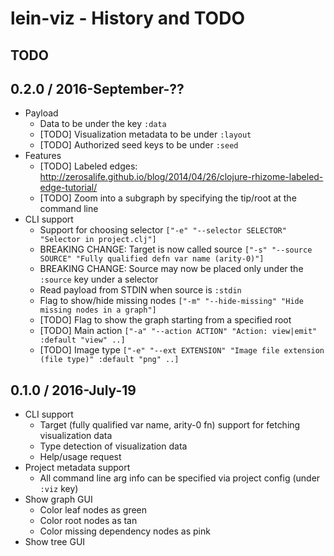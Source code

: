 # lein-viz - History and TODO

## TODO

## 0.2.0 / 2016-September-??

* Payload
  * Data to be under the key `:data`
  * [TODO] Visualization metadata to be under `:layout`
  * [TODO] Authorized seed keys to be under `:seed`
* Features
  * [TODO] Labeled edges: http://zerosalife.github.io/blog/2014/04/26/clojure-rhizome-labeled-edge-tutorial/
  * [TODO] Zoom into a subgraph by specifying the tip/root at the command line
* CLI support
  * Support for choosing selector `["-e" "--selector SELECTOR" "Selector in project.clj"]`
  * BREAKING CHANGE: Target is now called source `["-s" "--source SOURCE" "Fully qualified defn var name (arity-0)"]`
  * BREAKING CHANGE: Source may now be placed only under the `:source` key under a selector
  * Read payload from STDIN when source is `:stdin`
  * Flag to show/hide missing nodes `["-m" "--hide-missing" "Hide missing nodes in a graph"]`
  * [TODO] Flag to show the graph starting from a specified root
  * [TODO] Main action `["-a" "--action ACTION" "Action: view|emit" :default "view" ..]`
  * [TODO] Image type `["-e" "--ext EXTENSION" "Image file extension (file type)" :default "png" ..]`


## 0.1.0 / 2016-July-19

* CLI support
  * Target (fully qualified var name, arity-0 fn) support for fetching visualization data
  * Type detection of visualization data
  * Help/usage request
* Project metadata support
  * All command line arg info can be specified via project config (under `:viz` key)
* Show graph GUI
  * Color leaf nodes as green
  * Color root nodes as tan
  * Color missing dependency nodes as pink
* Show tree GUI
